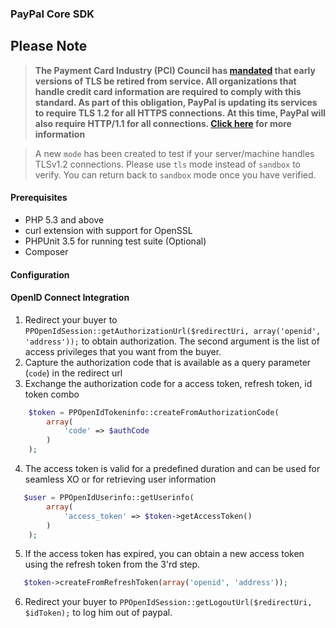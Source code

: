 ### PayPal Core SDK

## Please Note
> **The Payment Card Industry (PCI) Council has [mandated](http://blog.pcisecuritystandards.org/migrating-from-ssl-and-early-tls) that early versions of TLS be retired from service.  All organizations that handle credit card information are required to comply with this standard. As part of this obligation, PayPal is updating its services to require TLS 1.2 for all HTTPS connections. At this time, PayPal will also require HTTP/1.1 for all connections. [Click here](https://github.com/paypal/tls-update) for more information**



> A new `mode` has been created to test if your server/machine handles TLSv1.2 connections. Please use `tls` mode instead of `sandbox` to verify. You can return back to `sandbox` mode once you have verified.

#### Prerequisites

 * PHP 5.3 and above
 * curl extension with support for OpenSSL
 * PHPUnit 3.5 for running test suite (Optional)
 * Composer

#### Configuration
  
 
#### OpenID Connect Integration

   1. Redirect your buyer to `PPOpenIdSession::getAuthorizationUrl($redirectUri, array('openid', 'address'));` to obtain authorization. The second argument is the list of access privileges that you want from the buyer.
   2. Capture the authorization code that is available as a query parameter (`code`) in the redirect url
   3. Exchange the authorization code for a access token, refresh token, id token combo


```php
    $token = PPOpenIdTokeninfo::createFromAuthorizationCode(
		array(
			'code' => $authCode
		)
	);
```
   4. The access token is valid for a predefined duration and can be used for seamless XO or for retrieving user information


```php
   $user = PPOpenIdUserinfo::getUserinfo(
		array(
			'access_token' => $token->getAccessToken()
		)	
	);
```
   5. If the access token has expired, you can obtain a new access token using the refresh token from the 3'rd step.

```php
   $token->createFromRefreshToken(array('openid', 'address'));
```
   6. Redirect your buyer to `PPOpenIdSession::getLogoutUrl($redirectUri, $idToken);` to log him out of paypal. 
